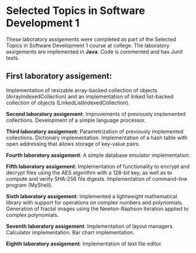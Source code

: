 # Selected Topics in Software Development 1

These laboratory assigements were completed as part of the Selected Topics in Software Development 1 course at college. 
The laboratory assigements are implemented in **Java**.
Code is commented and has Junit tests.

## First laboratory assigement: 
Implementation of resizable array-backed collection of objects (ArrayIndexedCollection) and an implementation of linked list-backed collection of objects (LinkedListIndexedCollection).

**Second laboratory assigement**: Improvements of previously implemented collections. Development of a simple language processor.

**Third laboratory assigement**: Parametrization of previously implemented collections. Dictionary implementation. Implementation of a hash table with open addressing that allows storage of key-value pairs.

**Fourth laboratory assigement**: A simple database emulator implementation.

**Fifth laboratory assigement**: Implementation of functionality to encrypt and decrypt files using the AES algorithm with a 128-bit key, as well as to compute and verify SHA-256 file digests. Implementation of command-line program (MyShell).

**Sixth laboratory assigement**: Implemented a lightweight mathematical library with support for operations on complex numbers and polynomials. Generation of fractal images using the Newton-Raphson iteration applied to complex polynomials.

**Seventh laboratory assigement**: Implementation of layout managers. Calculator implementation. Bar chart implementation.

**Eighth laboratory assigement**: Implementation of text file editor.

